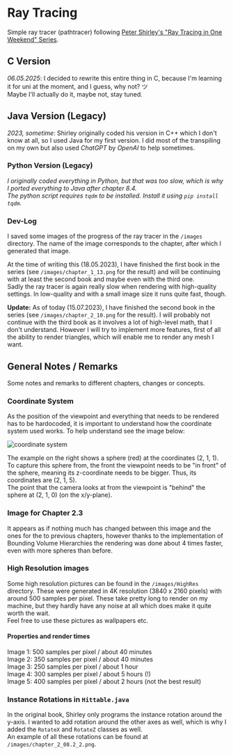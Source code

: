 # Ray Tracing
Simple ray tracer (pathtracer) following [Peter Shirley's "Ray Tracing in One Weekend" Series](https://raytracing.github.io/).  

## C Version
_06.05.2025_: I decided to rewrite this entire thing in C, because I'm learning it for uni at the moment, and I guess, why not? ツ  
Maybe I'll actually do it, maybe not, stay tuned.  

## Java Version (Legacy)
_2023, sometime_: Shirley originally coded his version in C++ which I don't know at all, so I used Java for my first version. I did most of the transpiling on my own but also used _ChatGPT_ by _OpenAI_ to help sometimes.

### Python Version (Legacy)
_I originally coded everything in Python, but that was too slow, which is why I ported everything to Java after chapter 8.4.  
The python script requires `tqdm` to be installed. Install it using `pip install tqdm`._

### Dev-Log
I saved some images of the progress of the ray tracer in the `/images` directory. The name of the image corresponds to the chapter, after which I generated that image.  

At the time of writing this (18.05.2023), I have finished the first book in the series (see `/images/chapter_1_13.png` for the result) and will be continuing with at least the second book and maybe even with the third one.  
Sadly the ray tracer is again really slow when rendering with high-quality settings. In low-quality and with a small image size it runs quite fast, though.  

__Update:__ As of today (15.07.2023), I have finished the second book in the series (see `/images/chapter_2_10.png` for the result). I will probably not continue with the third book as it involves a lot of high-level math, that I don't understand.
However I will try to implement more features, first of all the ability to render triangles, which will enable me to render any mesh I want.

## General Notes / Remarks
Some notes and remarks to different chapters, changes or concepts.

### Coordinate System
As the position of the viewpoint and everything that needs to be rendered has to be hardocoded, it is important to understand how the coordinate system used works.
To help understand see the image below:  

![coordinate system](./coord_system.png)

The example on the right shows a sphere (red) at the coordinates (2, 1, 1).  
To capture this sphere from, the front the viewpoint needs to be "in front" of the sphere, meaning its z-coordinate needs to be bigger. Thus, its coordinates are (2, 1, 5).  
The point that the camera looks at from the viewpoint is "behind" the sphere at (2, 1, 0) (on the x/y-plane).

### Image for Chapter 2.3
It appears as if nothing much has changed between this image and the ones for the to previous chapters, however thanks to the implementation of Bounding Volume Hierarchies the rendering was done about 4 times faster, even with more spheres than before.

### High Resolution images
Some high resolution pictures can be found in the `/images/HighRes` directory. These were generated in 4K resolution (3840 x 2160 pixels) with around 500 samples per pixel. These take pretty long to render on my machine, but they hardly have any noise at all which does make it quite worth the wait.  
Feel free to use these pictures as wallpapers etc.  
#### Properties and render times
Image 1: 500 samples per pixel / about 40 minutes  
Image 2: 350 samples per pixel / about 40 minutes  
Image 3: 250 samples per pixel / about 1 hour  
Image 4: 300 samples per pixel / about 5 hours (!)  
Image 5: 400 samples per pixel / about 2 hours (not the best result)

### Instance Rotations in `Hittable.java`
In the original book, Shirley only programs the instance rotation around the y-axis. I wanted to add rotation around the other axes as well, which is why I added the `RotateX` and `RotateZ` classes as well.  
An example of all these rotations can be found at `/images/chapter_2_08.2_2.png`.
